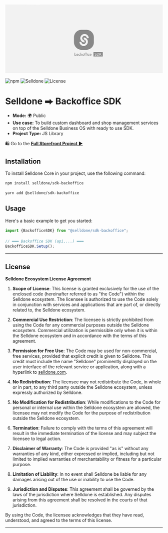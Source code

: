 ![Selldone Official Storefront App](_docs/images/banner-backoffice-sdk.jpg)

![npm](https://img.shields.io/npm/v/@selldone/sdk-backoffice)
![Selldone](https://img.shields.io/badge/type-Selldone-f39f37?style=flat&label=Backoffice&labelColor=%23567&color=%23000)
![License](https://img.shields.io/github/license/selldone/backoffice-sdk.svg)

# Selldone ⮕ Backoffice SDK


* **Mode:** 🌍 Public
* **Use case:** To build custom dashboard and shop management services on top of the Selldone Business OS with ready to use SDK.
* **Project Type:** JS Library

🛍️ Go to the [**Full Storefront Project ▶**](https://github.com/selldone/storefront)

## Installation

To install Selldone Core in your project, use the following command:


```bash
npm install selldone/sdk-backoffice
```
```bash
yarn add @selldone/sdk-backoffice
```

## Usage

Here's a basic example to get you started:

```javascript
import {BackofficeSDK} from "@selldone/sdk-backoffice";

// ━━━ Backoffice SDK (api,...) ━━━
BackofficeSDK.Setup();
```





---

## License
**Selldone Ecosystem License Agreement**

1. **Scope of License**: This license is granted exclusively for the use of the enclosed code (hereinafter referred to as "the Code") within the Selldone ecosystem. The licensee is authorized to use the Code solely in conjunction with services and applications that are part of, or directly related to, the Selldone ecosystem.

2. **Commercial Use Restriction**: The licensee is strictly prohibited from using the Code for any commercial purposes outside the Selldone ecosystem. Commercial utilization is permissible only when it is within the Selldone ecosystem and in accordance with the terms of this agreement.

3. **Permission for Free Use**: The Code may be used for non-commercial, free services, provided that explicit credit is given to Selldone. This credit must include the name "Selldone" prominently displayed on the user interface of the relevant service or application, along with a hyperlink to [selldone.com](https://selldone.com).

4. **No Redistribution**: The licensee may not redistribute the Code, in whole or in part, to any third party outside the Selldone ecosystem, unless expressly authorized by Selldone.

5. **No Modification for Redistribution**: While modifications to the Code for personal or internal use within the Selldone ecosystem are allowed, the licensee may not modify the Code for the purpose of redistribution outside the Selldone ecosystem.

6. **Termination**: Failure to comply with the terms of this agreement will result in the immediate termination of the license and may subject the licensee to legal action.

7. **Disclaimer of Warranty**: The Code is provided "as is" without any warranties of any kind, either expressed or implied, including but not limited to implied warranties of merchantability or fitness for a particular purpose.

8. **Limitation of Liability**: In no event shall Selldone be liable for any damages arising out of the use or inability to use the Code.

9. **Jurisdiction and Disputes**: This agreement shall be governed by the laws of the jurisdiction where Selldone is established. Any disputes arising from this agreement shall be resolved in the courts of that jurisdiction.

By using the Code, the licensee acknowledges that they have read, understood, and agreed to the terms of this license.

---